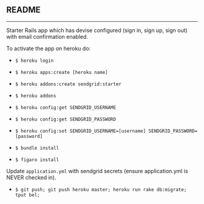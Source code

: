 ## README ##

----

Starter Rails app which has devise configured (sign in, sign up, sign out) with email confirmation enabled.

To activate the app on heroku do:

* ```$ heroku login```

* ```$ heroku apps:create [heroku name]```

* ```$ heroku addons:create sendgrid:starter```

* ```$ heroku addons```

* ```$ heroku config:get SENDGRID_USERNAME```
* ```$ heroku config:get SENDGRID_PASSWORD```

* ```$ heroku config:set SENDGRID_USERNAME=[username] SENDGRID_PASSWORD=[password]```

* ```$ bundle install```

* ```$ figaro install```

Update ```application.yml``` with sendgrid secrets (ensure application.yml is NEVER checked in).


* ```$ git push; git push heroku master; heroku run rake db:migrate; tput bel;```
